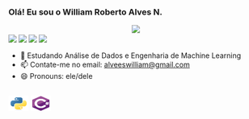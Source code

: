### Olá! Eu sou o William Roberto Alves N.

<div align="center">
  <a href="https://github.com/soueuowilliam">
  <img height="170em" src="https://github-readme-stats.vercel.app/api?username=soueuowilliam&show_icons=False&theme=dracula&include_all_commits=true&count_private=true"/>
</div>

<div> 
  <a href="https://www.instagram.com/williamrobeerto/" target="_blank"><img src="https://img.shields.io/badge/-Instagram-%23E4405F?style=for-the-badge&logo=instagram&logoColor=white" target="_blank"></a>
 <a href="https://discord.gg/wagxzStdcR" target="_blank"><img src="https://img.shields.io/badge/Discord-7289DA?style=for-the-badge&logo=discord&logoColor=white" target="_blank"></a> 
  <a href = "mailto:alveeswilliam@gmail.com"><img src="https://img.shields.io/badge/-Gmail-%23333?style=for-the-badge&logo=gmail&logoColor=white" target="_blank"></a>
  <a href="https://www.linkedin.com/in/william-roberto-alves-nasc-8a1883210/" target="_blank"><img src="https://img.shields.io/badge/-LinkedIn-%230077B5?style=for-the-badge&logo=linkedin&logoColor=white" target="_blank"></a> 
  
</div>

- 🌱 Estudando Análise de Dados e Engenharia de Machine Learning
- 📫 Contate-me no email: alveeswilliam@gmail.com
- 😄 Pronouns: ele/dele

<div style="display: inline_block"><br>
  <img align="center" alt="Rafa-Js" height="30" width="40" src="https://raw.githubusercontent.com/devicons/devicon/master/icons/python/python-original.svg">
  <img align="center" alt="Rafa-Csharp" height="30" width="40" src="https://raw.githubusercontent.com/devicons/devicon/master/icons/csharp/csharp-original.svg">
</div>
